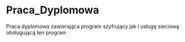 # Praca_Dyplomowa
Praca dyplomowa zawierająca program szyfrujący jak i usługę sieciową obsługującą ten program
